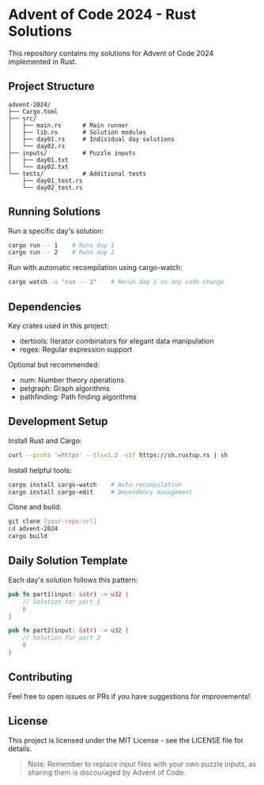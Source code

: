# Advent of Code 2024 - Rust Solutions
This repository contains my solutions for Advent of Code 2024 implemented in Rust.

## Project Structure

```
advent-2024/
├── Cargo.toml
├── src/
│   ├── main.rs      # Main runner
│   ├── lib.rs       # Solution modules
│   ├── day01.rs     # Individual day solutions
│   └── day02.rs
├── inputs/          # Puzzle inputs
│   ├── day01.txt
│   └── day02.txt
└── tests/           # Additional tests
    ├── day01_test.rs
    └── day02_test.rs
```

## Running Solutions

Run a specific day's solution:

```bash
cargo run -- 1    # Runs day 1
cargo run -- 2    # Runs day 2
```

Run with automatic recompilation using cargo-watch:

```bash 
cargo watch -x "run -- 1"    # Rerun day 1 on any code change
```

## Dependencies

Key crates used in this project:

* itertools: Iterator combinators for elegant data manipulation
* regex: Regular expression support

Optional but recommended:

* num: Number theory operations
* petgraph: Graph algorithms
* pathfinding: Path finding algorithms

## Development Setup

Install Rust and Cargo:

```bash
curl --proto '=https' --tlsv1.2 -sSf https://sh.rustup.rs | sh
```

Install helpful tools:

```bash
cargo install cargo-watch    # Auto-recompilation
cargo install cargo-edit     # Dependency management
```

Clone and build:

```bash
git clone [your-repo-url]
cd advent-2024
cargo build
```

## Daily Solution Template

Each day's solution follows this pattern:

```rust
pub fn part1(input: &str) -> u32 {
    // Solution for part 1
    0
}

pub fn part2(input: &str) -> u32 {
    // Solution for part 2
    0
}
```

## Contributing

Feel free to open issues or PRs if you have suggestions for improvements!

## License

This project is licensed under the MIT License - see the LICENSE file for details.

> Note: Remember to replace input files with your own puzzle inputs, as sharing them is discouraged by Advent of Code.
